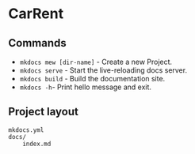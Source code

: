 # CarRent

## Commands

* `mkdocs mew [dir-name]` - Create a new Project.
* `mkdocs serve` - Start the live-reloading docs server.
* `mkdocs build` - Build the documentation site.
* `mkdocs -h`- Print hello message and exit.

## Project layout

    mkdocs.yml
    docs/
        index.md